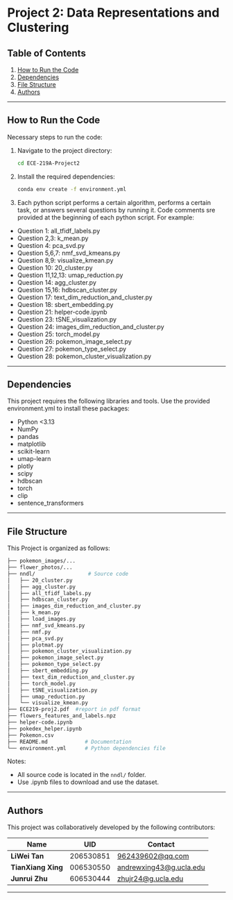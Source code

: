 # Project 2: Data Representations and Clustering

## Table of Contents
1. [How to Run the Code](#how-to-run-the-code)
2. [Dependencies](#dependencies)
3. [File Structure](#file-structure)
4. [Authors](#authors)

---

## How to Run the Code
Necessary steps to run the code:

1. Navigate to the project directory:
   ```bash
   cd ECE-219A-Project2
   ```

2. Install the required dependencies:
   ```bash
   conda env create -f environment.yml
   ```

3. Each python script performs a certain algorithm, performs a certain task, or answers several questions by running it. Code comments sre provided at the beginning of each python script. For example:
- Question 1: all_tfidf_labels.py
- Question 2,3: k_mean.py
- Question 4: pca_svd.py
- Question 5,6,7: nmf_svd_kmeans.py
- Question 8,9: visualize_kmean.py
- Question 10: 20_cluster.py
- Question 11,12,13: umap_reduction.py
- Question 14: agg_cluster.py
- Question 15,16: hdbscan_cluster.py
- Question 17: text_dim_reduction_and_cluster.py
- Question 18: sbert_embedding.py
- Question 21: helper-code.ipynb
- Question 23: tSNE_visualization.py
- Question 24: images_dim_reduction_and_cluster.py
- Question 25: torch_model.py
- Question 26: pokemon_image_select.py
- Question 27: pokemon_type_select.py
- Question 28: pokemon_cluster_visualization.py
---

## Dependencies
This project requires the following libraries and tools. Use the provided environment.yml to install these packages:

- Python <3.13
- NumPy
- pandas
- matplotlib
- scikit-learn
- umap-learn
- plotly
- scipy
- hdbscan
- torch
- clip
- sentence_transformers
---

## File Structure
This Project is organized as follows:
```bash
├── pokemon_images/...                
├── flower_photos/...   
├── nndl/                 # Source code
│   ├── 20_cluster.py         
│   ├── agg_cluster.py
│   ├── all_tfidf_labels.py
│   ├── hdbscan_cluster.py
│   ├── images_dim_reduction_and_cluster.py
│   ├── k_mean.py
│   ├── load_images.py
│   ├── nmf_svd_kmeans.py
│   ├── nmf.py
│   ├── pca_svd.py
│   ├── plotmat.py
│   ├── pokemon_cluster_visualization.py
│   ├── pokemon_image_select.py 
│   ├── pokemon_type_select.py
│   ├── sbert_embedding.py 
│   ├── text_dim_reduction_and_cluster.py 
│   ├── torch_model.py 
│   ├── tSNE_visualization.py 
│   ├── umap_reduction.py 
│   └── visualize_kmean.py 
├── ECE219-proj2.pdf  #report in pdf format
├── flowers_features_and_labels.npz 
├── helper-code.ipynb
├── pokedex_helper.ipynb
├── Pokemon.csv 
├── README.md            # Documentation
└── environment.yml      # Python dependencies file
```

Notes:
- All source code is located in the `nndl/` folder.
- Use .ipynb files to download and use the dataset.

---

## Authors

This project was collaboratively developed by the following contributors:

| Name                | UID                       |  Contact               |
|---------------------|---------------------------|------------------------|
| **LiWei Tan**       | 206530851                 | 962439602@qq.com       |
| **TianXiang Xing**  | 006530550                 | andrewxing43@g.ucla.edu|
| **Junrui Zhu**      | 606530444                 | zhujr24@g.ucla.edu     |

---
